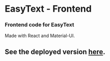 # EasyText - Frontend

### Frontend code for EasyText
Made with React and Material-UI.

## See the deployed version [here](https://message-46849.web.app).
